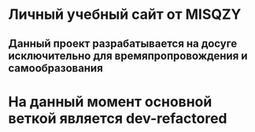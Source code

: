 # Личный учебный сайт от MISQZY
## Данный проект разрабатывается на досуге исключительно для времяпропровождения и самообразования

# На данный момент основной веткой является dev-refactored
